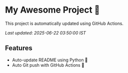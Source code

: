 # My Awesome Project 🚀

This project is automatically updated using GitHub Actions.

_Last updated: 2025-06-22 03:50:00 IST_

## Features
- Auto-update README using Python 🐍
- Auto Git push with GitHub Actions 🤖
